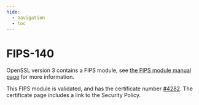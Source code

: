 ```yaml
---
hide:
  - navigation
  - toc
---
```


# FIPS-140

OpenSSL version 3 contains a FIPS module, see
[the FIPS module manual page](man7/fips_module.md) for more information.

This FIPS module is validated, and has the certificate number
[#4282](https://csrc.nist.gov/projects/cryptographic-module-validation-program/certificate/4282).
The certificate page includes a link to the Security Policy.
